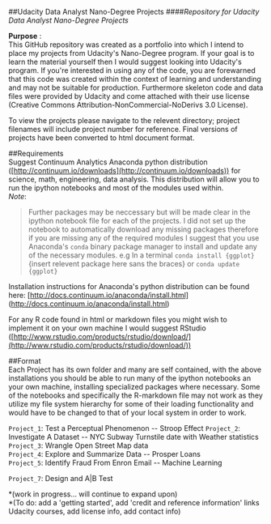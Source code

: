 ##Udacity Data Analyst Nano-Degree Projects
####*Repository for Udacity Data Analyst Nano-Degree Projects*  

**Purpose** :   
This GitHub repository was created as a portfolio into which I intend to place my projects from Udacity's Nano-Degree program. 
If your goal is to learn the material yourself then I would suggest looking into Udacity's program. If you're interested in using any of the code, you are forewarned that this code was created within the context of learning and understanding and may not be suitable for production. Furthermore skeleton code and data files were provided by Udacity and come attached with their use license (Creative Commons Attribution-NonCommercial-NoDerivs 3.0 License). 

To view the projects please navigate to the relevent directory; project filenames will include project number for reference. Final versions of projects have been converted to html document format. 

##Requirements  
Suggest Continuum Analytics Anaconda python distribution ([http://continuum.io/downloads](http://continuum.io/downloads)) 
for science, math, engineering, data analysis. This distribution will allow you to run the ipython notebooks and most of the 
modules used within.   
*Note*:
>Further packages may be neccessary but will be made clear in the ipython notebook file for each of the projects. I did not set 
up the notebook to automatically download any missing packages therefore if you are missing any of the required modules I suggest that you use Anaconda's `conda` binary package manager to install and update any of the necessary modules. e.g In a terminal `conda install {ggplot}` {insert relevent package here sans the braces} or `conda update {ggplot}`

Installation instructions for Anaconda's python distribution can be found here: [http://docs.continuum.io/anaconda/install.html]
(http://docs.continuum.io/anaconda/install.html)   

For any R code found in html or markdown files you might wish to implement it on your own machine I would suggest RStudio ([http://www.rstudio.com/products/rstudio/download/](http://www.rstudio.com/products/rstudio/download/)) 

##Format      
Each Project has its own folder and many are self contained, with the above installations you should be able to run many of the ipython notebooks an your own machine, installing specialized packages where necessary. Some of the notebooks and specifically the R-markdown file may not work as they utilize my file system hierarchy for some of their loading functionality and would have to be changed to that of your local system in order to work. 

`Project_1`: Test a Perceptual Phenomenon -- Stroop Effect 
`Project_2`: Investigate A Dataset -- NYC Subway Turnstile date with Weather statistics         
`Project_3`: Wrangle Open Street Map data        
`Project_4`: Explore and Summarize Data -- Prosper Loans      
`Project_5`: Identify Fraud From Enron Email -- Machine Learning    

`Project_7`: Design and A|B Test       

*(work in progress... will continue to expand upon)    
*(To do: add a 'getting started', add 'credit and reference information' links Udacity courses, add license info, add contact info)
